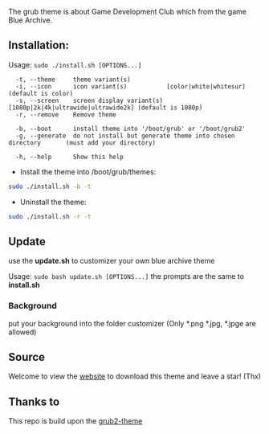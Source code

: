 The grub theme is about Game Development Club which from the game Blue Archive.

## Installation:

Usage:  `sudo ./install.sh [OPTIONS...]`

```
  -t, --theme     theme variant(s)
  -i, --icon      icon variant(s)           [color|white|whitesur]              (default is color)
  -s, --screen    screen display variant(s) [1080p|2k|4k|ultrawide|ultrawide2k] (default is 1080p)
  -r, --remove    Remove theme

  -b, --boot      install theme into '/boot/grub' or '/boot/grub2'
  -g, --generate  do not install but generate theme into chosen directory       (must add your directory)

  -h, --help      Show this help
```

 - Install the theme into /boot/grub/themes:

```sh
sudo ./install.sh -b -t
```

 - Uninstall the theme:

```sh
sudo ./install.sh -r -t
```

## Update
use the **update.sh** to customizer your own blue archive theme

Usage: `sudo bash update.sh [OPTIONS...]`
the prompts are the same to **install.sh**

### Background
put your background into the folder customizer (Only *.png *.jpg, *.jpge are allowed)

## Source
Welcome to view the [website](https://www.pling.com/p/2142175/) to download this theme and leave a star! (Thx)

## Thanks to
This repo is build upon the [grub2-theme](https://github.com/vinceliuice/grub2-themes)
